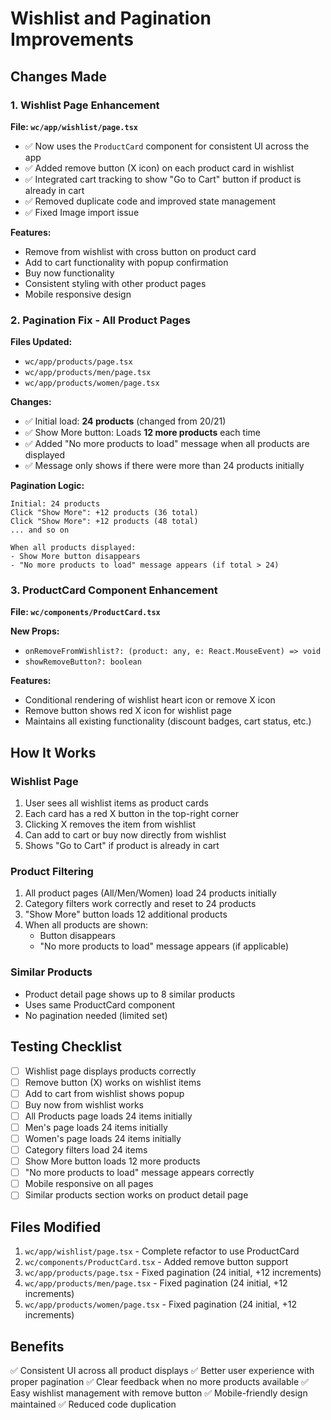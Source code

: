 # Wishlist and Pagination Improvements

## Changes Made

### 1. Wishlist Page Enhancement
**File: `wc/app/wishlist/page.tsx`**

- ✅ Now uses the `ProductCard` component for consistent UI across the app
- ✅ Added remove button (X icon) on each product card in wishlist
- ✅ Integrated cart tracking to show "Go to Cart" button if product is already in cart
- ✅ Removed duplicate code and improved state management
- ✅ Fixed Image import issue

**Features:**
- Remove from wishlist with cross button on product card
- Add to cart functionality with popup confirmation
- Buy now functionality
- Consistent styling with other product pages
- Mobile responsive design

### 2. Pagination Fix - All Product Pages
**Files Updated:**
- `wc/app/products/page.tsx`
- `wc/app/products/men/page.tsx`
- `wc/app/products/women/page.tsx`

**Changes:**
- ✅ Initial load: **24 products** (changed from 20/21)
- ✅ Show More button: Loads **12 more products** each time
- ✅ Added "No more products to load" message when all products are displayed
- ✅ Message only shows if there were more than 24 products initially

**Pagination Logic:**
```
Initial: 24 products
Click "Show More": +12 products (36 total)
Click "Show More": +12 products (48 total)
... and so on

When all products displayed:
- Show More button disappears
- "No more products to load" message appears (if total > 24)
```

### 3. ProductCard Component Enhancement
**File: `wc/components/ProductCard.tsx`**

**New Props:**
- `onRemoveFromWishlist?: (product: any, e: React.MouseEvent) => void`
- `showRemoveButton?: boolean`

**Features:**
- Conditional rendering of wishlist heart icon or remove X icon
- Remove button shows red X icon for wishlist page
- Maintains all existing functionality (discount badges, cart status, etc.)

## How It Works

### Wishlist Page
1. User sees all wishlist items as product cards
2. Each card has a red X button in the top-right corner
3. Clicking X removes the item from wishlist
4. Can add to cart or buy now directly from wishlist
5. Shows "Go to Cart" if product is already in cart

### Product Filtering
1. All product pages (All/Men/Women) load 24 products initially
2. Category filters work correctly and reset to 24 products
3. "Show More" button loads 12 additional products
4. When all products are shown:
   - Button disappears
   - "No more products to load" message appears (if applicable)

### Similar Products
- Product detail page shows up to 8 similar products
- Uses same ProductCard component
- No pagination needed (limited set)

## Testing Checklist

- [ ] Wishlist page displays products correctly
- [ ] Remove button (X) works on wishlist items
- [ ] Add to cart from wishlist shows popup
- [ ] Buy now from wishlist works
- [ ] All Products page loads 24 items initially
- [ ] Men's page loads 24 items initially
- [ ] Women's page loads 24 items initially
- [ ] Category filters load 24 items
- [ ] Show More button loads 12 more products
- [ ] "No more products to load" message appears correctly
- [ ] Mobile responsive on all pages
- [ ] Similar products section works on product detail page

## Files Modified

1. `wc/app/wishlist/page.tsx` - Complete refactor to use ProductCard
2. `wc/components/ProductCard.tsx` - Added remove button support
3. `wc/app/products/page.tsx` - Fixed pagination (24 initial, +12 increments)
4. `wc/app/products/men/page.tsx` - Fixed pagination (24 initial, +12 increments)
5. `wc/app/products/women/page.tsx` - Fixed pagination (24 initial, +12 increments)

## Benefits

✅ Consistent UI across all product displays
✅ Better user experience with proper pagination
✅ Clear feedback when no more products available
✅ Easy wishlist management with remove button
✅ Mobile-friendly design maintained
✅ Reduced code duplication
